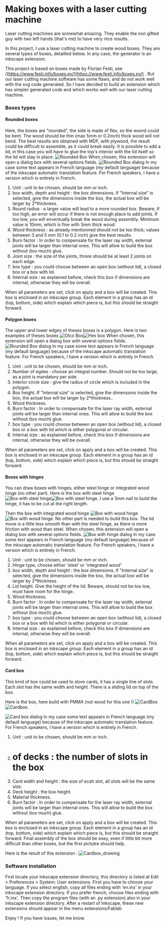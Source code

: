 # Making boxes with a laser cutting machine

Laser cutting machines are somewhat amazing. They enable the non gifted guy with two left hands (that's me) to have very nice results.

In this project, I use a laser cutting machine to create wood boxes. They are several types of boxes, detailled below. In any case, the generator is an inkscape extension.

This project is based on boxes made by Florian Festi, see /[https://www.festi.info/boxes.py/](https://www.festi.info/boxes.py/)  . But our laser cutting machine software has some flaws, and do not work well with the svg code generated. So I have decided to build an extension which has simpler generated code and which works well with our laser cutting machine.
### Boxes types
#### Rounded boxes
Here, the boxes are "rounded", the side is made of flex, so the woord could be bent. The wood should be thin (max 5mm or 0.2inch) thick wood will not bend. The best results are obtained with MDF, with plywood, the result could be difficult to assemble, as it could break easily.  It is possible to add a lid, in this case you will have to glue the top's interior with the lid itself so the lid will stay in place.
![Rounded Box](Rounded1.png  "MDF rounded Box") 
When chosen, this extension will open a dialog box with several options fields.
![Rounded Box dialog](roundedBox_dialog.png  "Rounded box generator dialog box")
In my case some text appears in French language (my default language) because of the inkscape automatic translation feature. For French speakers, I have a version which is entirely in French.
1. Unit : unit to be chosen, should be mm or inch.
2. box width, depth and height : the box dimensions. If "Internal size" is selected, give the dimensions inside the box, the actual box will be larger by 2*thickness.
3. Round radius : a larger value will lead to a more rounded box. Beware, if too high, an error will occur if there is not enough place to add joints. If too low,  you will enventually break the wood during assembly. Minimum value is 10mm, which is fine with 3mm thick wood.
4. Wood thickness : as already mentionned should not be too thick; values between 3 and 5 mm (0.1 to 0.2 inch) give the best results. 
 5. Burn factor : In order to compensate for the laser ray width, external joints will be larger than internal ones. This will allow to build the box without (too much) glue. 
 6. Joint size : the size of the joints, threre should be at least 2 joints on each edge.
 7. box type : you could choose between an open box (without lid), a closed box or a box with lid. 
 8. Internal size : as explained before, check this box if dimensions are internal, otherwise they will be overall.
 
 When all parameters are set, click on apply and a box will be created. This box is enclosed in an inkscape group. Each element in a group has an id (top, bottom, side) which explain which piece is, but this should be straight forward.
 
#### Polygon boxes
 
The upper and lower edges of theses boxes is a polygon. Here is two examples of theses boxes
![Otco Box](Octo_1.png  "Octo box with polygonal lid")![Hex box](Hexa_1.png  "Hex box with circular lid")
When chosen, this extension will open a dialog box with several options fields.
![Rounded Box dialog](PolygonBox_dialog.png  "Polygonal box generator dialog box")
In my case some text appears in French language (my default language) because of the inkscape automatic translation feature. For French speakers, I have a version which is entirely in French.
1. Unit : unit to be chosen, should be mm or inch.
2. Number of egdes : choose an integral number. Should not be too large, as a joint is mandatory per side. 
3. Interior circle size : give the radius of circle which is included in the polygon.
4. Box height. If "Internal size" is selected, give the dimensions inside the box, the actual box will be larger by 2*thickness..
5. Wood thickness. 
6. Burn factor : In order to compensate for the laser ray width, external joints will be larger than internal ones. This will allow to build the box without (too much) glue. 
 7. box type : you could choose between an open box (without lid), a closed box or a box with lid which is either polygonal or circular. 
 8. Internal size : as explained before, check this box if dimensions are internal, otherwise they will be overall.
 
 When all parameters are set, click on apply and a box will be created. This box is enclosed in an inkscape group. Each element in a group has an id (top, bottom, side) which explain which piece is, but this should be straight forward.
 
 
#### Boxes with hinges
 
You can draw boxes with hinges, either steel hinge or integrated wood hinge (no other part).
Here is the box with steel hinge
![Box with steel hinge](Coffin1.png  "Box with steel hinge")![Box with steel hinge](Coffin2.png  "Box with steel hinge"). 
I use a 3mm nail to build the hinge, it has to be cut at the right length.
 
 Then the box with integrated wood hinge
![Box with wood hinge](Coffin3.png  "Box with wood hinge")![Box with wood hinge](Coffin4.png  "Box with wood hinge"). 
No other part is needed to build this box. The lid move is a little less smooth than with the steel hinge, as there is more friction with wood than steel.
When chosen, this extension will open a dialog box with several options fields.
![Box with hinge dialog](HingeBox_Dialog.png  "Box with hinge generator dialog box")
In my case some text appears in French language (my default language) because of the inkscape automatic translation feature. For French speakers, I have a version which is entirely in French.
1. Unit : unit to be chosen, should be mm or inch.
2. Hinge type, choose either 'steel' or 'integrated wood'
3. box width, depth and height : the box dimensions. If "Internal size" is selected, give the dimensions inside the box, the actual box will be larger by 2*thickness.
4. Lid height. Give the height of the lid. Beware, should not be too low, must have room for the hinge.
5. Wood thickness. 
6. Burn factor : In order to compensate for the laser ray width, external joints will be larger than internal ones. This will allow to build the box without (too much) glue. 
 7. box type : you could choose between an open box (without lid), a closed box or a box with lid which is either polygonal or circular. 
 8. Internal size : as explained before, check this box if dimensions are internal, otherwise they will be overall.
 
 When all parameters are set, click on apply and a box will be created. This box is enclosed in an inkscape group. Each element in a group has an id (top, bottom, side) which explain which piece is, but this should be straight forward.
 
 
#### Card box
 
This kind of box could be used to store cards, it has a single line of slots. Each slot has the same width and height. There is a sliding lid on top of the box.

Here is the box, here build with PMMA (not wood for this one !)
![CardBox](Cardbox1.png  "PMMA Cardbox")![Cardbox](Cardbox2.png  "PMMA Cardbox"). 



![Card box dialog](Cardbox_dialog.png  "Cardbox generator dialog box")
In my case some text appears in French language (my default language) because of the inkscape automatic translation feature. For French speakers, I have a version which is entirely in French.
1. Unit : unit to be chosen, should be mm or inch.
2. # of decks : the number of slots in the box
3. Card width and height : the size of ecah slot, all slots will be the same size.
4. Deck height : the box height.
5. Material thickness. 
6. Burn factor : In order to compensate for the laser ray width, external joints will be larger than internal ones. This will allow to build the box without (too much) glue. 
 
When all parameters are set, click on apply and a box will be created. This box is enclosed in an inkscape group. Each element in a group has an id (top, bottom, side) which explain which piece is, but this should be straight forward.
Final assembly of the box should be easy, even if little bit more difficult than other boxes, but the first pictutre should help.

Here is the result of this extension :
![Cardbox_drawing](Cardbox_result.png  "Cardbox result")


### Software installation
First locate your inkscape extension directory, this directory is listed at Edit > Preferences > System: User extensions.
First you have to choose your language. If you select english, copy all files ending with 'en.inx' in your inkscape extension directory. If you prefer french, choose files ending with 'fr.inx'.
Then copy the program files (with an .py extension) also in your inkscape extension directory.
After a restart of Inkscape, these new extensions should appear in the menu extensions/Fablab

Enjoy !
If you have issues, let me know.